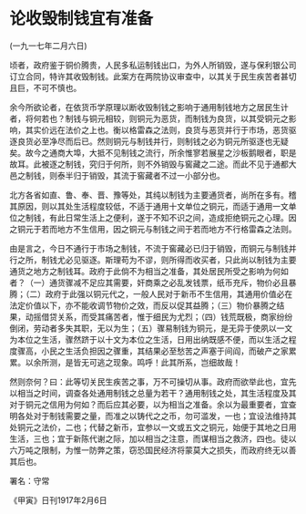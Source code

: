 # 论收毁制钱宜有准备

 

(一九一七年二月六日)

 

顷者，政府鉴于铜价腾贵，人民多私运制钱出口，为外人所销毁，遂与保利银公司订立合同，特许其收毁制钱。此案方在两院协议审查中，以其关于民生疾苦者甚切且巨，不可不慎也。

余今所欲论者，在依货币学原理以断收毁制钱之影响于通用制钱地方之居民生计者，将何若也？制钱与铜元相较，则铜元为恶货，而制钱为良货，以其受铜元之影响，其实价远在法价之上也。衡以格雷森之法则，良货与恶货并行于市场，恶货驱逐良货必至净尽而后已。然则铜元与制钱并行，则制钱之必为铜元所驱逐也无疑矣。故今之通商大埠，大抵不见制钱之流行，所余惟寥若展星之沙板鹅眼者，职是故耳。此被逐之制钱，究归于何所，则不外销毁与窖藏之二途。而此不见于通都大邑之制钱，则泰半归于销毁，其流于窖藏者不过一小部分也。

北方各省如直、鲁、奉、晋、豫等处，其纯以制钱为主要通货者，尚所在多有。稽其原因，则以其处生活程度较低，不适于通用十文单位之铜元，而适于通用一文单位之制钱，有此日常生活上之便利，遂于不知不识之间，造成拒绝铜元之心理。因之铜元于若而地方不生信用，因之铜元与制钱之间于若而地方不行格雷森之法则。

由是言之，今日不通行于市场之制钱，不流于窖藏必已归于销毁，而铜元与制钱并行之所，制钱尤必见驱逐。斯理苟为不谬，则所得而收买者，只此尚以制钱为主要通货之地方之制钱耳。政府于此倘不为相当之准备，其处居民所受之影响为何如者？（一）通货骤减不足应其需要，奸商乘之必乱发钱票，纸币充斥，物价必且暴腾；（二）政府于此强以铜元代之，一般人民对于新币不生信用，其通用价值必在法定价值以下，亦不能收调节物价之效，而反以促其益腾；（三）物价暴腾之结果，动摇借贷关系，而受其痛苦者，惟于细民为尤烈；（四）钱荒既极，商家纷纷倒闭，劳动者多失其职，无以为生；（五）骤易制钱为铜元，是无异于使夙以一文为本位之生活，骤然跻于以十文为本位之生活，日用出纳既感不便，而以生活之程度骤高，小民之生活负担因之骤重，其结果必至愁苦之声塞于间阎，而破产之家累累。以余所测，是皆无可逃之现象。鸣呼！此其所系，岂细故哉！

然则奈何？曰：此等切关民生疾苦之事，万不可操切从事。政府而欲举此也，宜先以相当之时间，调查各处通用制钱之总量为若干？通用制钱之处，其生活程度及其对于铜元之信用为何如？而后应其必要，以为相当之准备。余以为最重要者，宜查明各处对于制钱需要之量，而准之以铸代之之币，勿可滥发，一也；宜设法维持其处铜元之法价，二也；代替之新币，宜参以一文或五文之铜元，始便于其地之日用生活，三也；宜于新陈代谢之际，加以相当之注意，而谋相当之救济，四也。徒以六万吨之限制，为惟一防弊之策，窃恐国民经济将蒙莫大之损失，而政府终无以善其后也。

 

署名：守常

《甲寅》日刊1917年2月6日

 

 

 

